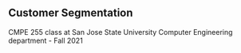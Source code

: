 ## Customer Segmentation 
CMPE 255 class at San Jose State University Computer Engineering department - Fall 2021
